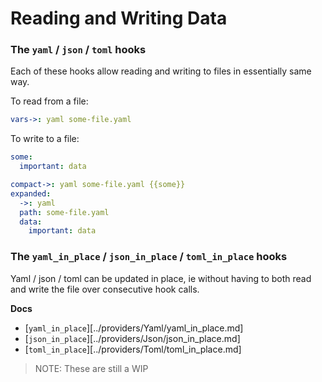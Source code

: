 # Reading and Writing Data

### The `yaml` / `json` / `toml` hooks

Each of these hooks allow reading and writing to files in essentially same way.

To read from a file:

```yaml
vars->: yaml some-file.yaml
```

To write to a file:

```yaml
some:
  important: data

compact->: yaml some-file.yaml {{some}}
expanded:
  ->: yaml
  path: some-file.yaml
  data:
    important: data
```

### The `yaml_in_place` / `json_in_place` / `toml_in_place` hooks

Yaml / json / toml can be updated in place, ie without having to both read and write the file over consecutive hook calls.

**Docs**

- [`yaml_in_place`][../providers/Yaml/yaml_in_place.md]
- [`json_in_place`][../providers/Json/json_in_place.md]
- [`toml_in_place`][../providers/Toml/toml_in_place.md]

> NOTE: These are still a WIP